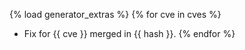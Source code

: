 {% load generator_extras %}
{% for cve in cves %}
* Fix for {{ cve }} merged in {{ hash }}.
{% endfor %}
